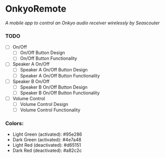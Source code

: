 # OnkyoRemote

*A mobile app to control an Onkyo audio receiver wirelessly by Seascouter*


### TODO

- [ ] On/Off
    - [ ] On/Off Button Design
    - [ ] On/Off Button Functionality
- [ ] Speaker A On/Off
    - [ ] Speaker A On/Off Button Design  
    - [ ] Speaker A On/Off Button Functionality
- [ ] Speaker B On/Off
    - [ ] Speaker B On/Off Button Design
    - [ ] Speaker B On/Off Button Functionality
- [ ] Volume Control
    - [ ] Volume Control Design
    - [ ] Volume Control Functionality

### Colors:
- Light Green (activated):      #95e286
- Dark Green (activated):       #4e7a48
- Light Red (deactivated):      #d65151
- Dark Red (deactivated):       #a82c2c
